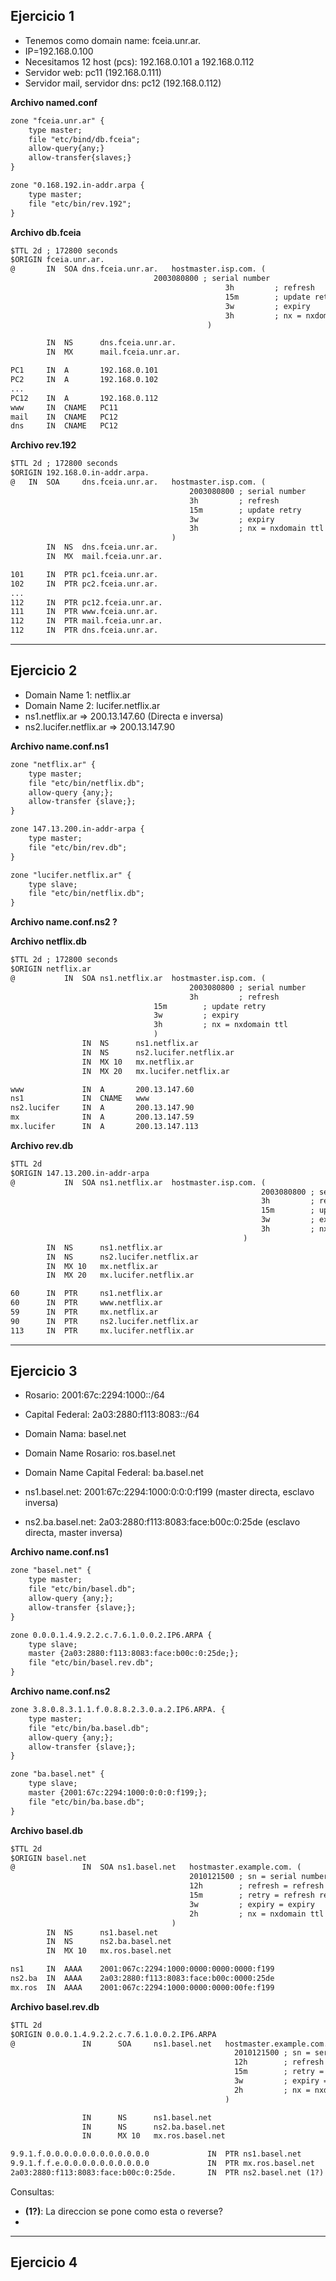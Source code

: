 ## Ejercicio 1

- Tenemos como domain name: fceia.unr.ar.
- IP=192.168.0.100
- Necesitamos 12 host (pcs): 192.168.0.101 a 192.168.0.112
- Servidor web: pc11 (192.168.0.111)
- Servidor mail, servidor dns: pc12 (192.168.0.112)

**Archivo named.conf**
```txt
zone "fceia.unr.ar" {
	type master;
	file "etc/bind/db.fceia";
	allow-query{any;}
	allow-transfer{slaves;}
}

zone "0.168.192.in-addr.arpa {
	type master;
	file "etc/bin/rev.192";
}
```

**Archivo db.fceia**
```txt
$TTL 2d ; 172800 seconds
$ORIGIN fceia.unr.ar.
@		IN	SOA	dns.fceia.unr.ar.	hostmaster.isp.com. (
								2003080800 ; serial number
                              					3h         ; refresh
				                                15m        ; update retry
                              					3w         ; expiry
				                                3h         ; nx = nxdomain ttl
                              				)

		IN	NS		dns.fceia.unr.ar.
		IN	MX		mail.fceia.unr.ar.

PC1		IN	A		192.168.0.101
PC2     IN  A       192.168.0.102
...
PC12    IN  A       192.168.0.112
www		IN	CNAME	PC11
mail	IN	CNAME	PC12
dns		IN	CNAME	PC12
```
**Archivo rev.192**
```txt
$TTL 2d ; 172800 seconds
$ORIGIN 192.168.0.in-addr.arpa.
@   IN  SOA     dns.fceia.unr.ar.   hostmaster.isp.com. (
                                        2003080800 ; serial number
                                        3h         ; refresh
                                        15m        ; update retry
                                        3w         ; expiry
                                        3h         ; nx = nxdomain ttl
                                    )
		IN	NS	dns.fceia.unr.ar.
		IN	MX	mail.fceia.unr.ar.

101		IN	PTR	pc1.fceia.unr.ar.
102		IN	PTR	pc2.fceia.unr.ar.
...
112		IN	PTR	pc12.fceia.unr.ar.
111		IN	PTR	www.fceia.unr.ar.
112		IN	PTR	mail.fceia.unr.ar.
112		IN	PTR	dns.fceia.unr.ar.
```

---

## Ejercicio 2

- Domain Name 1: netflix.ar
- Domain Name 2: lucifer.netflix.ar
- ns1.netflix.ar => 200.13.147.60 (Directa e inversa)
- ns2.lucifer.netflix.ar => 200.13.147.90

**Archivo name.conf.ns1**
```txt
zone "netflix.ar" {
	type master;
	file "etc/bin/netflix.db";
	allow-query {any;};
	allow-transfer {slave;};
}

zone 147.13.200.in-addr-arpa {
	type master;
	file "etc/bin/rev.db";
}

zone "lucifer.netflix.ar" {
	type slave;
	file "etc/bin/netflix.db";
}
```
**Archivo name.conf.ns2 ?**

**Archivo netflix.db**
```txt
$TTL 2d ; 172800 seconds
$ORIGIN netflix.ar
@			IN	SOA	ns1.netflix.ar	hostmaster.isp.com. (
                        				2003080800 ; serial number
                        				3h         ; refresh
                              	15m        ; update retry
                              	3w         ; expiry
                              	3h         ; nx = nxdomain ttl
                          		)
				IN	NS		ns1.netflix.ar
				IN	NS		ns2.lucifer.netflix.ar
				IN 	MX 10	mx.netflix.ar
				IN	MX 20	mx.lucifer.netflix.ar

www				IN	A		200.13.147.60
ns1				IN	CNAME	www
ns2.lucifer		IN	A		200.13.147.90
mx				IN	A		200.13.147.59
mx.lucifer		IN	A		200.13.147.113
```

**Archivo rev.db**
```txt
$TTL 2d
$ORIGIN	147.13.200.in-addr-arpa
@			IN	SOA	ns1.netflix.ar	hostmaster.isp.com. (
                                                        2003080800 ; serial number
                                                        3h         ; refresh
                                                        15m        ; update retry
                                                        3w         ; expiry
                                                        3h         ; nx = nxdomain ttl
                                                	)
		IN	NS		ns1.netflix.ar
		IN 	NS		ns2.lucifer.netflix.ar
		IN	MX 10	mx.netflix.ar
		IN	MX 20	mx.lucifer.netflix.ar

60		IN	PTR		ns1.netflix.ar
60		IN	PTR		www.netflix.ar
59		IN	PTR		mx.netflix.ar
90		IN	PTR		ns2.lucifer.netflix.ar
113		IN	PTR		mx.lucifer.netflix.ar
```

---

## Ejercicio 3 

- Rosario: 2001:67c:2294:1000::/64
- Capital Federal: 2a03:2880:f113:8083::/64
- Domain Nama: basel.net
- Domain Name Rosario: ros.basel.net
- Domain Name Capital Federal: ba.basel.net

-  ns1.basel.net: 2001:67c:2294:1000:0:0:0:f199 (master directa, esclavo inversa)
-  ns2.ba.basel.net: 2a03:2880:f113:8083:face:b00c:0:25de (esclavo directa, master inversa)

**Archivo name.conf.ns1**
```txt
zone "basel.net" {
	type master;
	file "etc/bin/basel.db";
	allow-query {any;};
	allow-transfer {slave;};
}

zone 0.0.0.1.4.9.2.2.c.7.6.1.0.0.2.IP6.ARPA {
	type slave;
	master {2a03:2880:f113:8083:face:b00c:0:25de;};
	file "etc/bin/basel.rev.db";
}
```
**Archivo name.conf.ns2**
```txt
zone 3.8.0.8.3.1.1.f.0.8.8.2.3.0.a.2.IP6.ARPA. {
	type master;
	file "etc/bin/ba.basel.db";
	allow-query {any;};
	allow-transfer {slave;};
}

zone "ba.basel.net" {
	type slave;
	master {2001:67c:2294:1000:0:0:0:f199;};
	file "etc/bin/ba.base.db";
}
```
**Archivo basel.db**
```txt
$TTL 2d
$ORIGIN basel.net
@				IN	SOA	ns1.basel.net	hostmaster.example.com. (
                        				2010121500 ; sn = serial number
                        				12h        ; refresh = refresh
                        				15m        ; retry = refresh retry
                        				3w         ; expiry = expiry
                        				2h         ; nx = nxdomain ttl
                        			)
		IN	NS		ns1.basel.net
		IN	NS		ns2.ba.basel.net
		IN	MX 10	mx.ros.basel.net

ns1		IN	AAAA	2001:067c:2294:1000:0000:0000:0000:f199
ns2.ba	IN	AAAA	2a03:2880:f113:8083:face:b00c:0000:25de
mx.ros	IN	AAAA	2001:067c:2294:1000:0000:0000:00fe:f199
```
**Archivo basel.rev.db**
```txt
$TTL 2d
$ORIGIN 0.0.0.1.4.9.2.2.c.7.6.1.0.0.2.IP6.ARPA
@               IN      SOA     ns1.basel.net   hostmaster.example.com. (
                                                  2010121500 ; sn = serial number
                                                  12h        ; refresh = refresh
                                                  15m        ; retry = refresh retry
                                                  3w         ; expiry = expiry
                                                  2h         ; nx = nxdomain ttl
                                                )

				IN		NS		ns1.basel.net
                IN      NS      ns2.ba.basel.net
                IN      MX 10   mx.ros.basel.net

9.9.1.f.0.0.0.0.0.0.0.0.0.0.0.0				IN	PTR	ns1.basel.net
9.9.1.f.f.e.0.0.0.0.0.0.0.0.0.0				IN	PTR	mx.ros.basel.net
2a03:2880:f113:8083:face:b00c:0:25de.		IN 	PTR	ns2.basel.net (1?)
```

Consultas:
- **(1?)**: La direccion se pone como esta o reverse?
-  

---

## Ejercicio 4

<!-- TODO: Diapo 16 porque esto: 129 IN CNAME 129.0/25
														160 IN CNAME 160.0/25.235.168.192.in-addr-arpa
														161 IN CNAME 161.0/25.235.168.192.in-addr-arpa -->
